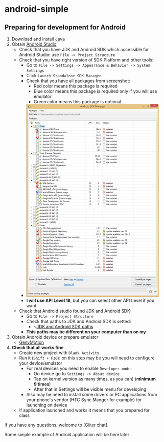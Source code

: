 # android-simple

## Preparing for development for Android

1. Download and install [Java](http://www.oracle.com/technetwork/java/javase/downloads/jdk8-downloads-2133151.html)
2. Obtain [Android Studio](http://developer.android.com/sdk/index.html)
    * Check that you have JDK and Android SDK which accessible for Android Studio: use `File -> Project Structure`
    * Check that you have right version of SDK Platform and other tools:
        - Go to `File -> Settings -> Appearance & Behavior -> System Settings`
        - Click `Launch Standalone SDK Manager`
        - Check that you have all packages from screenshot:
            + Red color means this package is required
            + Blue color means this package is required only if you will use emulator
            + Green color means this package is optional
        - ![Requred packages](requirements.png)
        - **I will use API Level 19**, but you can select other API Level if you want
    * Check that Android studio found JDK and Android SDK:
        - Go to `File -> Project Structure`
        - Check that paths to JDK and Android SDK is setted:
            + ~[JDK and Android SDK paths](jdksdk.png)
        - __This paths may be different on your computer than on my__
3. Obtain Android device or prepare emulator
    * [GenyMotion](https://www.genymotion.com/)
4. **Check that all works fine**
    * Create new project with `Blank Activity`
    * Run it (`Shift + F10`): on this step may be you will need to configure your device/emulator
        - For real devices you need to enable `Developer mode`:
            + On device go to `Settings -> About device`.
            + Tap on kernel version as many times, as you can) (__minimum 9 times__)
            + After that in Settings will be visible menu for developing
        - Also may be need to install some drivers or PC applications from your phone's vendor (HTC Sync Manger for example) for launching on device
    * If application launched and works it means that you prepared for class

If you have any questions, welcome to [Giiter chat].

Some simple example of Android application will be here later
